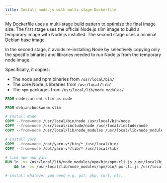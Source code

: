 ```yaml
---
title: Install node.js with multi-stage Dockerfile
---
```


My Dockerfile uses a multi-stage build pattern to optimize the final image size.
The first stage uses the official Node.js slim image to build a temporary
image with Node.js installed. The second stage uses a minimal Debian base image.

In the second stage, it avoids re-installing Node by selectively copying only the
specific binaries and libraries needed to run Node.js from the temporary node image.

Specifically, it copies:

- The node and npm binaries from `/usr/local/bin/`
- The core Node.js libraries from `/usr/local/lib/`
- The `npm` packages from `/usr/local/lib/node_modules/`

```dockerfile
FROM node:current-slim as node

FROM debian:bookworm-slim

# Install Node
COPY --from=node /usr/local/bin/node /usr/local/bin/node
COPY --from=node /usr/local/include/node /usr/local/include/node
COPY --from=node /usr/local/lib/node_modules /usr/local/lib/node_modules

# Install yarn
COPY --from=node /opt/yarn-v*/bin/* /usr/local/bin/
COPY --from=node /opt/yarn-v*/lib/* /usr/local/lib/

# Link npm and yarn
RUN ln -vs /usr/local/lib/node_modules/npm/bin/npm-cli.js /usr/local/bin/npm \
    && ln -vs /usr/local/lib/node_modules/npm/bin/npx-cli.js /usr/local/bin/npx

# install whatever you need e.g. git, php, curl, etc.
```
